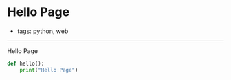 # Hello Page

- tags: python, web

----------------

Hello Page

```python
def hello():
    print("Hello Page")
```
